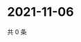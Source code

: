 # 2021-11-06

共 0 条

<!-- BEGIN WEIBO -->
<!-- 最后更新时间 Sat Nov 06 2021 14:10:10 GMT+0800 (China Standard Time) -->

<!-- END WEIBO -->
